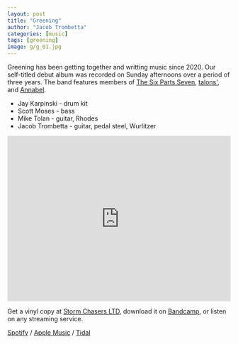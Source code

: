 ```yaml
---
layout: post
title: "Greening"
author: "Jacob Trombetta"
categories: [music]
tags: [greening]
image: g/g_01.jpg
---
```


Greening has been getting together and writting music since 2020. Our self-titled debut album was recorded on Sunday afternoons over a period of three years. The band features members of [The Six Parts Seven](https://thesixpartsseven.bandcamp.com/), [talons'](https://talons.bandcamp.com/), and [Annabel](https://annabel.bandcamp.com/).

- Jay Karpinski - drum kit
- Scott Moses - bass
- Mike Tolan - guitar, Rhodes
- Jacob Trombetta - guitar, pedal steel, Wurlitzer

<iframe style="border: 0; width: 100%; height: 373px;" src="https://bandcamp.com/EmbeddedPlayer/album=3999872563/size=large/bgcol=ffffff/linkcol=2ebd35/artwork=none/transparent=true/" seamless><a href="https://greeningband.bandcamp.com/album/greening">Greening by Greening</a></iframe>

Get a vinyl copy at [Storm Chasers LTD](https://stormchasersltd.com/products/greening-self-titled-lp-storm089), download it on [Bandcamp](https://greeningband.bandcamp.com/album/greening), or listen on any streaming service. 

[Spotify](https://open.spotify.com/artist/6ZEyMDDT66teSACj3Mb6dg?si=2DYB7nAUSoOOgKJew0J56g) / 
[Apple Music](https://music.apple.com/us/artist/greening/1823056879) / 
[Tidal](https://tidal.com/browse/artist/12477736?u)
